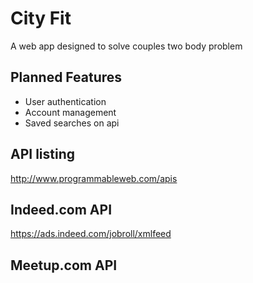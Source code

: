 # City Fit  

A web app designed to solve couples two body problem

## Planned Features  

* User authentication 
* Account management
* Saved searches on api

## API listing  
http://www.programmableweb.com/apis

## Indeed.com API  
https://ads.indeed.com/jobroll/xmlfeed

## Meetup.com API  

## 
